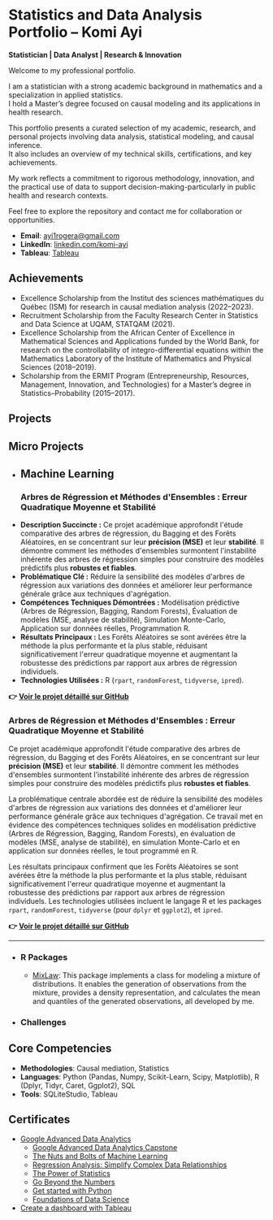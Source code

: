 # Statistics and Data Analysis Portfolio – Komi Ayi  
**Statistician | Data Analyst | Research & Innovation**

Welcome to my professional portfolio.

I am a statistician with a strong academic background in mathematics and a specialization in applied statistics.  
I hold a Master’s degree focused on causal modeling and its applications in health research.

This portfolio presents a curated selection of my academic, research, and personal projects involving data analysis, statistical modeling, and causal inference.  
It also includes an overview of my technical skills, certifications, and key achievements.

My work reflects a commitment to rigorous methodology, innovation, and the practical use of data to support decision-making-particularly in public health and research contexts.

Feel free to explore the repository and contact me for collaboration or opportunities.

- **Email**: [ayi1rogera@gmail.com](ayi1rogera@gmail.com)
- **LinkedIn**: [linkedin.com/komi-ayi](https://www.linkedin.com/in/komi-ayi/)
- **Tableau**: [Tableau](https://public.tableau.com/app/profile/komi.ayi/vizzes)

## Achievements
- Excellence Scholarship from the Institut des sciences mathématiques du Québec (ISM) for research in causal mediation analysis (2022–2023).
- Recruitment Scholarship from the Faculty Research Center in Statistics and Data Science at UQAM, STATQAM (2021).
- Excellence Scholarship from the African Center of Excellence in Mathematical Sciences and Applications funded by the World Bank, for research on the controllability of integro-differential equations within the Mathematics Laboratory of the Institute of Mathematics and Physical Sciences (2018–2019).
- Scholarship from the ERMIT Program (Entrepreneurship, Resources, Management, Innovation, and Technologies) for a Master’s degree in Statistics–Probability (2015–2017).

## Projects

## Micro Projects
- ## Machine Learning
  ### **Arbres de Régression et Méthodes d'Ensembles : Erreur Quadratique Moyenne et Stabilité**

* **Description Succincte :** Ce projet académique approfondit l'étude comparative des arbres de régression, du Bagging et des Forêts Aléatoires, en se concentrant sur leur **précision (MSE)** et leur **stabilité**. Il démontre comment les méthodes d'ensembles surmontent l'instabilité inhérente des arbres de régression simples pour construire des modèles prédictifs plus **robustes et fiables**.
* **Problématique Clé :** Réduire la sensibilité des modèles d'arbres de régression aux variations des données et améliorer leur performance générale grâce aux techniques d'agrégation.
* **Compétences Techniques Démontrées :** Modélisation prédictive (Arbres de Régression, Bagging, Random Forests), Évaluation de modèles (MSE, analyse de stabilité), Simulation Monte-Carlo, Application sur données réelles, Programmation R.
* **Résultats Principaux :** Les Forêts Aléatoires se sont avérées être la méthode la plus performante et la plus stable, réduisant significativement l'erreur quadratique moyenne et augmentant la robustesse des prédictions par rapport aux arbres de régression individuels.
* **Technologies Utilisées :** R (`rpart`, `randomForest`, `tidyverse`, `ipred`).

**👉 [Voir le projet détaillé sur GitHub](https://github.com/komiayi/regression-trees-ensemble-methods)**


### **Arbres de Régression et Méthodes d'Ensembles : Erreur Quadratique Moyenne et Stabilité**

Ce projet académique approfondit l'étude comparative des arbres de régression, du Bagging et des Forêts Aléatoires, en se concentrant sur leur **précision (MSE)** et leur **stabilité**. Il démontre comment les méthodes d'ensembles surmontent l'instabilité inhérente des arbres de régression simples pour construire des modèles prédictifs plus **robustes et fiables**.

La problématique centrale abordée est de réduire la sensibilité des modèles d'arbres de régression aux variations des données et d'améliorer leur performance générale grâce aux techniques d'agrégation. Ce travail met en évidence des compétences techniques solides en modélisation prédictive (Arbres de Régression, Bagging, Random Forests), en évaluation de modèles (MSE, analyse de stabilité), en simulation Monte-Carlo et en application sur données réelles, le tout programmé en R.

Les résultats principaux confirment que les Forêts Aléatoires se sont avérées être la méthode la plus performante et la plus stable, réduisant significativement l'erreur quadratique moyenne et augmentant la robustesse des prédictions par rapport aux arbres de régression individuels. Les technologies utilisées incluent le langage R et les packages `rpart`, `randomForest`, `tidyverse` (pour `dplyr` et `ggplot2`), et `ipred`.

**👉 [Voir le projet détaillé sur GitHub](https://github.com/komiayi/regression-trees-ensemble-methods)**

---

- ### R Packages
  - [MixLaw](https://github.com/komiayi/MixLaw): This package implements a class for modeling a mixture of distributions. It enables the generation of observations from the mixture, provides a density representation, and calculates the mean and quantiles of the generated observations, all developed by me.
- ### Challenges
    
## Core Competencies
- **Methodologies**: Causal mediation, Statistics
- **Languages**: Python (Pandas, Numpy, Scikit-Learn, Scipy, Matplotlib), R (Dplyr, Tidyr, Caret, Ggplot2), SQL
- **Tools**: SQLiteStudio, Tableau

## Certificates
- [Google Advanced Data Analytics](https://www.coursera.org/account/accomplishments/professional-cert/93YW7B6ODR0U)
    - [Google Advanced Data Analytics Capstone](https://www.coursera.org/account/accomplishments/verify/HEFB7OM479ZC)
    - [The Nuts and Bolts of Machine Learning](https://www.coursera.org/account/accomplishments/verify/NHM4UFCKSGK3)
    - [Regression Analysis: Simplify Complex Data Relationships](https://coursera.org/share/ba480a8f8584086658c4aaf443656cd9)
    - [The Power of Statistics](https://www.coursera.org/account/accomplishments/verify/1VZPPBSZW8VZ)
    - [Go Beyond the Numbers](https://www.coursera.org/account/accomplishments/verify/KTGLU02ZLC2K)
    - [Get started with Python](https://www.coursera.org/account/accomplishments/verify/VLJML8RZZDJA)
    - [Foundations of Data Science](https://www.coursera.org/account/accomplishments/verify/2REIFKX25FFF)
- [Create a dashboard with Tableau]()
